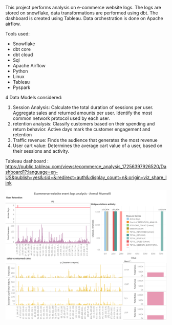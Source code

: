 This project performs analysis on e-commerce website logs. The logs are stored on snowflake, data transformations are performed using dbt. The dashboard is created using Tableau. Data orchestration is done on Apache airflow.

Tools used:

* Snowflake
* dbt core
* dbt cloud
* Sql
* Apache Airflow
* Python
* Linux
* Tableau
* Pyspark


4 Data Models considered:
    
1. Session Analysis:
Calculate the total duration of sessions per user.
Aggregate sales and returned amounts per user.
Identify the most common network protocol used by each user.
2. retention analysis:
Classify customers based on their spending and return behavior.
Active days mark the customer engagement and retention 
3. Traffic revenue:
Finds the audience that generates the most revenue
4. User cart value:
Determines the average cart value of a user, based on their sessions and activity.


Tableau dashboard : https://public.tableau.com/views/ecommerce_analysis_17256397926520/Dashboard1?:language=en-US&publish=yes&:sid=&:redirect=auth&:display_count=n&:origin=viz_share_link


![dashboard](<data/Dashboard 1 (2).png>)